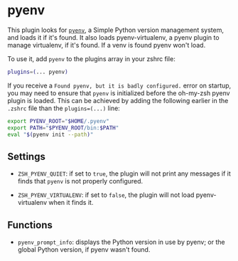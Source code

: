 # pyenv

This plugin looks for [`pyenv`](https://github.com/pyenv/pyenv), a Simple Python
version management system, and loads it if it's found. It also loads
pyenv-virtualenv, a pyenv plugin to manage virtualenv, if it's found. If a venv
is found pyenv won't load.

To use it, add `pyenv` to the plugins array in your zshrc file:

```zsh
plugins=(... pyenv)
```

If you receive a `Found pyenv, but it is badly configured.` error on startup,
you may need to ensure that `pyenv` is initialized before the oh-my-zsh pyenv
plugin is loaded. This can be achieved by adding the following earlier in the
`.zshrc` file than the `plugins=(...)` line:

```zsh
export PYENV_ROOT="$HOME/.pyenv"
export PATH="$PYENV_ROOT/bin:$PATH"
eval "$(pyenv init --path)"
```

## Settings

-   `ZSH_PYENV_QUIET`: if set to `true`, the plugin will not print any messages
    if it finds that `pyenv` is not properly configured.

-   `ZSH_PYENV_VIRTUALENV`: if set to `false`, the plugin will not load
    pyenv-virtualenv when it finds it.

## Functions

-   `pyenv_prompt_info`: displays the Python version in use by pyenv; or the
    global Python version, if pyenv wasn't found.
